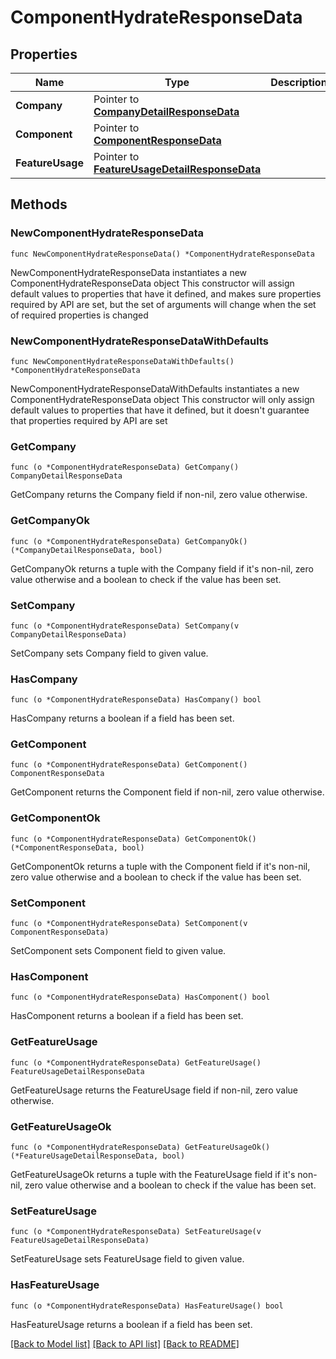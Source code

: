# ComponentHydrateResponseData

## Properties

Name | Type | Description | Notes
------------ | ------------- | ------------- | -------------
**Company** | Pointer to [**CompanyDetailResponseData**](CompanyDetailResponseData.md) |  | [optional] 
**Component** | Pointer to [**ComponentResponseData**](ComponentResponseData.md) |  | [optional] 
**FeatureUsage** | Pointer to [**FeatureUsageDetailResponseData**](FeatureUsageDetailResponseData.md) |  | [optional] 

## Methods

### NewComponentHydrateResponseData

`func NewComponentHydrateResponseData() *ComponentHydrateResponseData`

NewComponentHydrateResponseData instantiates a new ComponentHydrateResponseData object
This constructor will assign default values to properties that have it defined,
and makes sure properties required by API are set, but the set of arguments
will change when the set of required properties is changed

### NewComponentHydrateResponseDataWithDefaults

`func NewComponentHydrateResponseDataWithDefaults() *ComponentHydrateResponseData`

NewComponentHydrateResponseDataWithDefaults instantiates a new ComponentHydrateResponseData object
This constructor will only assign default values to properties that have it defined,
but it doesn't guarantee that properties required by API are set

### GetCompany

`func (o *ComponentHydrateResponseData) GetCompany() CompanyDetailResponseData`

GetCompany returns the Company field if non-nil, zero value otherwise.

### GetCompanyOk

`func (o *ComponentHydrateResponseData) GetCompanyOk() (*CompanyDetailResponseData, bool)`

GetCompanyOk returns a tuple with the Company field if it's non-nil, zero value otherwise
and a boolean to check if the value has been set.

### SetCompany

`func (o *ComponentHydrateResponseData) SetCompany(v CompanyDetailResponseData)`

SetCompany sets Company field to given value.

### HasCompany

`func (o *ComponentHydrateResponseData) HasCompany() bool`

HasCompany returns a boolean if a field has been set.

### GetComponent

`func (o *ComponentHydrateResponseData) GetComponent() ComponentResponseData`

GetComponent returns the Component field if non-nil, zero value otherwise.

### GetComponentOk

`func (o *ComponentHydrateResponseData) GetComponentOk() (*ComponentResponseData, bool)`

GetComponentOk returns a tuple with the Component field if it's non-nil, zero value otherwise
and a boolean to check if the value has been set.

### SetComponent

`func (o *ComponentHydrateResponseData) SetComponent(v ComponentResponseData)`

SetComponent sets Component field to given value.

### HasComponent

`func (o *ComponentHydrateResponseData) HasComponent() bool`

HasComponent returns a boolean if a field has been set.

### GetFeatureUsage

`func (o *ComponentHydrateResponseData) GetFeatureUsage() FeatureUsageDetailResponseData`

GetFeatureUsage returns the FeatureUsage field if non-nil, zero value otherwise.

### GetFeatureUsageOk

`func (o *ComponentHydrateResponseData) GetFeatureUsageOk() (*FeatureUsageDetailResponseData, bool)`

GetFeatureUsageOk returns a tuple with the FeatureUsage field if it's non-nil, zero value otherwise
and a boolean to check if the value has been set.

### SetFeatureUsage

`func (o *ComponentHydrateResponseData) SetFeatureUsage(v FeatureUsageDetailResponseData)`

SetFeatureUsage sets FeatureUsage field to given value.

### HasFeatureUsage

`func (o *ComponentHydrateResponseData) HasFeatureUsage() bool`

HasFeatureUsage returns a boolean if a field has been set.


[[Back to Model list]](../README.md#documentation-for-models) [[Back to API list]](../README.md#documentation-for-api-endpoints) [[Back to README]](../README.md)


